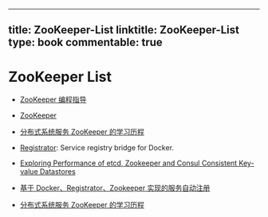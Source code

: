 
---
title: ZooKeeper-List
linktitle: ZooKeeper-List
type: book
commentable: true
---

# ZooKeeper List

- [ZooKeeper 编程指导](http://ifeve.com/zookeeperprogrammers/)

- [ZooKeeper](https://zookeeper.apache.org/doc/current/)

- [分布式系统服务 ZooKeeper 的学习历程](https://github.com/llohellohe/zookeeper)

- [Registrator](http://gliderlabs.com/registrator/latest/user/quickstart/): Service registry bridge for Docker.

- [Exploring Performance of etcd, Zookeeper and Consul Consistent Key-value Datastores](https://coreos.com/blog/performance-of-etcd.html)

- [基于 Docker、Registrator、Zookeeper 实现的服务自动注册](https://parg.co/bC3)

- [分布式系统服务 ZooKeeper 的学习历程](https://github.com/llohellohe/zookeeper)

    